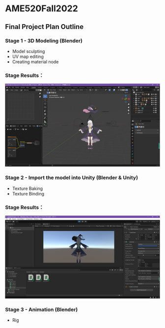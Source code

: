 # AME520Fall2022
## Final Project Plan Outline

### Stage 1 - 3D Modeling (Blender)
* Model sculpting
* UV map editing
* Creating material node

### Stage Results：
![image load](https://github.com/XiangFan49/AME520Fall2022/raw/main/Assignment/Stage%201%203D%20Modeling.png)

### Stage 2 - Import the model into Unity (Blender & Unity)
* Texture Baking
* Texture Binding

### Stage Results：
![image load](https://github.com/XiangFan49/AME520Fall2022/raw/main/Assignment/Stage%202%20Import%20the%20model%20into%20Unity.png)

### Stage 3 - Animation (Blender)
* Rig
